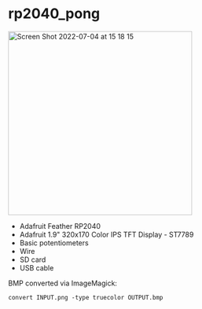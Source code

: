 # rp2040_pong

<img width="374" alt="Screen Shot 2022-07-04 at 15 18 15" src="https://user-images.githubusercontent.com/56702533/177208104-c7e5cad8-01e2-4a63-9b5a-0ac2de6c3a69.png">

* Adafruit Feather RP2040
* Adafruit 1.9" 320x170 Color IPS TFT Display - ST7789
* Basic potentiometers
* Wire
* SD card
* USB cable


BMP converted via ImageMagick:
```
convert INPUT.png -type truecolor OUTPUT.bmp
```
